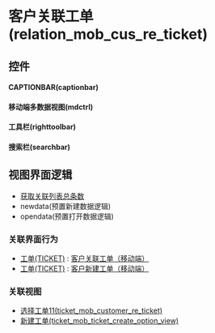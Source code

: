 # 客户关联工单(relation_mob_cus_re_ticket)  <!-- {docsify-ignore-all} -->



## 控件
#### CAPTIONBAR(captionbar)
#### 移动端多数据视图(mdctrl)
#### 工具栏(righttoolbar)
#### 搜索栏(searchbar)

## 视图界面逻辑
  * [获取关联列表总条数](module/Base/relation/uilogic/get_list_total)
  * newdata(预置新建数据逻辑)
  * opendata(预置打开数据逻辑)


### 关联界面行为
  * [工单(TICKET)](module/ProdMgmt/ticket) : [客户关联工单（移动端）](module/ProdMgmt/ticket#界面行为)
  * [工单(TICKET)](module/ProdMgmt/ticket) : [客户新建工单（移动端）](module/ProdMgmt/ticket#界面行为)

### 关联视图
  * [选择工单11(ticket_mob_customer_re_ticket)](app/view/ticket_mob_customer_re_ticket)
  * [新建工单(ticket_mob_ticket_create_option_view)](app/view/ticket_mob_ticket_create_option_view)

<script>
 const { createApp } = Vue
  createApp({
    data() {
      return {

      }
    }
  }).use(ElementPlus).mount('#app')
</script>